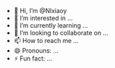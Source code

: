 - 👋 Hi, I’m @Nlxiaoy
- 👀 I’m interested in ...
- 🌱 I’m currently learning ...
- 💞️ I’m looking to collaborate on ...
- 📫 How to reach me ...
- 😄 Pronouns: ...
- ⚡ Fun fact: ...

<!---
Nlxiaoy/Nlxiaoy is a ✨ special ✨ repository because its `README.md` (this file) appears on your GitHub profile.
You can click the Preview link to take a look at your changes.
--->
